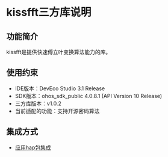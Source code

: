 # kissfft三方库说明
## 功能简介
kissfft是提供快速傅立叶变换算法能力的库。
## 使用约束
- IDE版本：DevEco Studio 3.1 Release
- SDK版本：ohos_sdk_public 4.0.8.1 (API Version 10 Release)
- 三方库版本：v1.0.2
- 当前适配的功能：支持开源密码算法

## 集成方式
+ [应用hap包集成](docs/hap_integrate.md)
